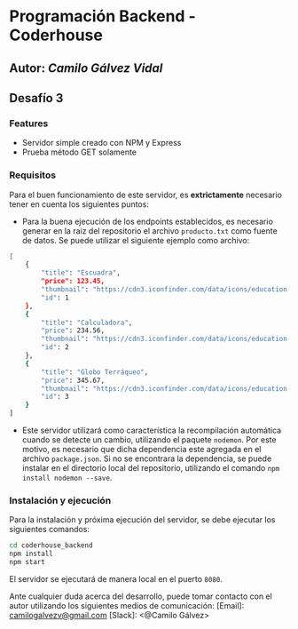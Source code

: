 # Programación Backend - Coderhouse
## Autor: _Camilo Gálvez Vidal_

## Desafío 3


### Features
- Servidor simple creado con NPM y Express
- Prueba método GET solamente

### Requisitos
Para el buen funcionamiento de este servidor, es **extrictamente** necesario tener en cuenta los siguientes puntos:
- Para la buena ejecución de los endpoints establecidos, es necesario generar en la raiz del repositorio el archivo `producto.txt` como fuente de datos. Se puede utilizar el siguiente ejemplo como archivo: 
```sh
[
	{
		"title": "Escuadra",
		"price": 123.45,
		"thumbnail": "https://cdn3.iconfinder.com/data/icons/education-209/64/ruler-triangle-stationary-school-256.png",
		"id": 1
	},
	{
		"title": "Calculadora",
		"price": 234.56,
		"thumbnail": "https://cdn3.iconfinder.com/data/icons/education-209/64/calculator-math-tool-school-256.png",
		"id": 2
	},
	{
		"title": "Globo Terráqueo",
		"price": 345.67,
		"thumbnail": "https://cdn3.iconfinder.com/data/icons/education-209/64/globe-earth-geograhy-planet-school-256.png",
		"id": 3
	}
]
```
- Este servidor utilizará como característica la recompilación automática cuando se detecte un cambio, utilizando el paquete `nodemon`. Por este motivo, es necesario que dicha dependencia este agregada en el archivo `package.json`. Si no se encontrara la dependencia, se puede instalar en el directorio local del repositorio, utilizando el comando `npm install nodemon --save`.

### Instalación y ejecución
Para la instalación y próxima ejecución del servidor, se debe ejecutar los siguientes comandos:
```sh
cd coderhouse_backend
npm install
npm start
```

El servidor se ejecutará de manera local en el puerto `8080`.

Ante cualquier duda acerca del desarrollo, puede tomar contacto con el autor utilizando los siguientes medios de comunicación:
[Email]: <camilogalvezv@gmail.com>
[Slack]: <@Camilo Gálvez>